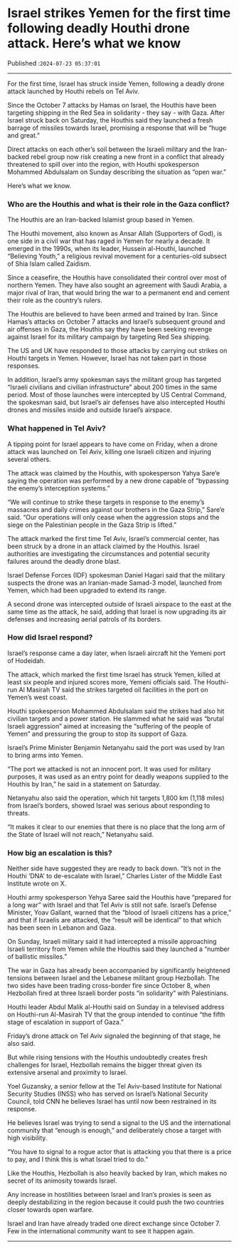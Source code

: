 # Israel strikes Yemen for the first time following deadly Houthi drone attack. Here’s what we know

Published :`2024-07-23 05:37:01`

---

For the first time, Israel has struck inside Yemen, following a deadly drone attack launched by Houthi rebels on Tel Aviv.

Since the October 7 attacks by Hamas on Israel, the Houthis have been targeting shipping in the Red Sea in solidarity - they say - with Gaza. After Israel struck back on Saturday, the Houthis said they launched a fresh barrage of missiles towards Israel, promising a response that will be “huge and great.”

Direct attacks on each other’s soil between the Israeli military and the Iran-backed rebel group now risk creating a new front in a conflict that already threatened to spill over into the region, with Houthi spokesperson Mohammed Abdulsalam on Sunday describing the situation as “open war.”

Here’s what we know.

### Who are the Houthis and what is their role in the Gaza conflict?

The Houthis are an Iran-backed Islamist group based in Yemen.

The Houthi movement, also known as Ansar Allah (Supporters of God), is one side in a civil war that has raged in Yemen for nearly a decade. It emerged in the 1990s, when its leader, Hussein al-Houthi, launched “Believing Youth,” a religious revival movement for a centuries-old subsect of Shia Islam called Zaidism.

Since a ceasefire, the Houthis have consolidated their control over most of northern Yemen. They have also sought an agreement with Saudi Arabia, a major rival of Iran, that would bring the war to a permanent end and cement their role as the country’s rulers.

The Houthis are believed to have been armed and trained by Iran. Since Hamas’s attacks on October 7 attacks and Israel’s subsequent ground and air offenses in Gaza, the Houthis say they have been seeking revenge against Israel for its military campaign by targeting Red Sea shipping.

The US and UK have responded to those attacks by carrying out strikes on Houthi targets in Yemen. However, Israel has not taken part in those responses.

In addition, Israel’s army spokesman says the militant group has targeted “Israeli civilians and civilian infrastructure” about 200 times in the same period. Most of those launches were intercepted by US Central Command, the spokesman said, but Israel’s air defenses have also intercepted Houthi drones and missiles inside and outside Israel’s airspace.

### What happened in Tel Aviv?

A tipping point for Israel appears to have come on Friday, when a drone attack was launched on Tel Aviv, killing one Israeli citizen and injuring several others.

The attack was claimed by the Houthis, with spokesperson Yahya Sare’e saying the operation was performed by a new drone capable of “bypassing the enemy’s interception systems.”

“We will continue to strike these targets in response to the enemy’s massacres and daily crimes against our brothers in the Gaza Strip,” Sare’e said. “Our operations will only cease when the aggression stops and the siege on the Palestinian people in the Gaza Strip is lifted.”

The attack marked the first time Tel Aviv, Israel’s commercial center, has been struck by a drone in an attack claimed by the Houthis. Israel authorities are investigating the circumstances and potential security failures around the deadly drone blast.

Israel Defense Forces (IDF) spokesman Daniel Hagari said that the military suspects the drone was an Iranian-made Samad-3 model, launched from Yemen, which had been upgraded to extend its range.

A second drone was intercepted outside of Israeli airspace to the east at the same time as the attack, he said, adding that Israel is now upgrading its air defenses and increasing aerial patrols of its borders.

### How did Israel respond?

Israel’s response came a day later, when Israeli aircraft hit the Yemeni port of Hodeidah.

The attack, which marked the first time Israel has struck Yemen, killed at least six people and injured scores more, Yemeni officials said. The Houthi-run Al Masirah TV said the strikes targeted oil facilities in the port on Yemen’s west coast.

Houthi spokesperson Mohammed Abdulsalam said the strikes had also hit civilian targets and a power station. He slammed what he said was “brutal Israeli aggression” aimed at increasing the “suffering of the people of Yemen” and pressuring the group to stop its support of Gaza.

Israel’s Prime Minister Benjamin Netanyahu said the port was used by Iran to bring arms into Yemen.

“The port we attacked is not an innocent port. It was used for military purposes, it was used as an entry point for deadly weapons supplied to the Houthis by Iran,” he said in a statement on Saturday.

Netanyahu also said the operation, which hit targets 1,800 km (1,118 miles) from Israel’s borders, showed Israel was serious about responding to threats.

“It makes it clear to our enemies that there is no place that the long arm of the State of Israel will not reach,” Netanyahu said.

### How big an escalation is this?

Neither side have suggested they are ready to back down. “It’s not in the Houthi ‘DNA’ to de-escalate with Israel,” Charles Lister of the Middle East Institute wrote on X.

Houthi army spokesperson Yehya Saree said the Houthis have “prepared for a long war” with Israel and that Tel Aviv is still not safe. Israel’s Defense Minister, Yoav Gallant, warned that the “blood of Israeli citizens has a price,” and that if Israelis are attacked, the “result will be identical” to that which has been seen in Lebanon and Gaza.

On Sunday, Israeli military said it had intercepted a missile approaching Israeli territory from Yemen while the Houthis said they launched a “number of ballistic missiles.”

The war in Gaza has already been accompanied by significantly heightened tensions between Israel and the Lebanese militant group Hezbollah. The two sides have been trading cross-border fire since October 8, when Hezbollah fired at three Israeli border posts “in solidarity” with Palestinians.

Houthi leader Abdul Malik al-Houthi said on Sunday in a televised address on Houthi-run Al-Masirah TV that the group intended to continue “the fifth stage of escalation in support of Gaza.”

Friday’s drone attack on Tel Aviv signaled the beginning of that stage, he also said.

But while rising tensions with the Houthis undoubtedly creates fresh challenges for Israel, Hezbollah remains the bigger threat given its extensive arsenal and proximity to Israel.

Yoel Guzansky, a senior fellow at the Tel Aviv-based Institute for National Security Studies (INSS) who has served on Israel’s National Security Council, told CNN he believes Israel has until now been restrained in its response.

He believes Israel was trying to send a signal to the US and the international community that “enough is enough,” and deliberately chose a target with high visibility.

“You have to signal to a rogue actor that is attacking you that there is a price to pay, and I think this is what Israel tried to do.”

Like the Houthis, Hezbollah is also heavily backed by Iran, which makes no secret of its animosity towards Israel.

Any increase in hostilities between Israel and Iran’s proxies is seen as deeply destabilizing in the region because it could push the two countries closer towards open warfare.

Israel and Iran have already traded one direct exchange since October 7. Few in the international community want to see it happen again.

---

